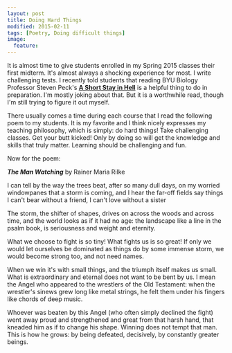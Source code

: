 ```yaml
---
layout: post 
title: Doing Hard Things 
modified: 2015-02-11
tags: [Poetry, Doing difficult things]
image:
  feature:
---
```


It is almost time to give students enrolled in my Spring 2015 classes their first midterm. It's almost always a shocking
experience for most. I write challenging tests. I recently told students that reading BYU Biology Professor Steven
Peck's **[A Short Stay in Hell](http://www.amazon.com/Short-Stay-Hell-Steven-Peck/dp/098374842X)** is a helpful thing to
do in preparation. I'm mostly joking about that. But it is a worthwhile read, though I'm still trying to figure it out
    myself.

There usually comes a time during each course that I read the following poem to my students. It is my favorite and I
think nicely expresses my teaching philosophy, which is simply: do hard things! Take challenging classes. Get your butt
kicked! Only by doing so will get the knowledge and skills that truly matter. Learning should be challenging and fun. 

Now for the poem:

***The Man Watching*** 
by Rainer Maria Rilke

I can tell by the way the trees beat, after
so many dull days, on my worried windowpanes
that a storm is coming,
and I hear the far-off fields say things
I can't bear without a friend,
I can't love without a sister

The storm, the shifter of shapes, drives on
across the woods and across time,
and the world looks as if it had no age:
the landscape like a line in the psalm book,
is seriousness and weight and eternity.

What we choose to fight is so tiny!
What fights us is so great!
If only we would let ourselves be dominated
as things do by some immense storm,
we would become strong too, and not need names.

When we win it's with small things,
and the triumph itself makes us small.
What is extraordinary and eternal
does not want to be bent by us.
I mean the Angel who appeared
to the wrestlers of the Old Testament:
when the wrestler's sinews
grew long like metal strings,
he felt them under his fingers
like chords of deep music.

Whoever was beaten by this Angel
(who often simply declined the fight)
went away proud and strengthened
and great from that harsh hand,
that kneaded him as if to change his shape.
Winning does not tempt that man.
This is how he grows: by being defeated, decisively,
by constantly greater beings.


